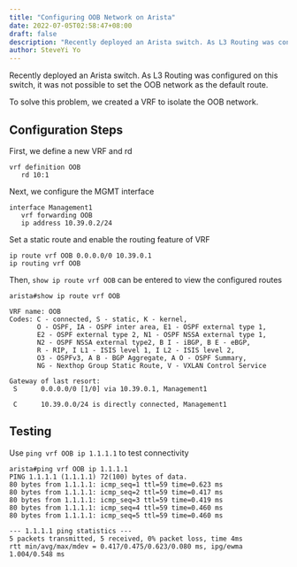 ```yaml
---
title: "Configuring OOB Network on Arista"
date: 2022-07-05T02:58:47+08:00
draft: false
description: "Recently deployed an Arista switch. As L3 Routing was configured on this switch, it was not possible to set the OOB network as the default route..."
author: SteveYi Yo
---
```


Recently deployed an Arista switch. As L3 Routing was configured on this switch, it was not possible to set the OOB network as the default route.

To solve this problem, we created a VRF to isolate the OOB network.

## Configuration Steps

First, we define a new VRF and rd

```
vrf definition OOB
   rd 10:1
```

Next, we configure the MGMT interface

```
interface Management1
   vrf forwarding OOB
   ip address 10.39.0.2/24
```

Set a static route and enable the routing feature of VRF

```
ip route vrf OOB 0.0.0.0/0 10.39.0.1
ip routing vrf OOB
```

Then, `show ip route vrf OOB` can be entered to view the configured routes

```
arista#show ip route vrf OOB

VRF name: OOB
Codes: C - connected, S - static, K - kernel, 
       O - OSPF, IA - OSPF inter area, E1 - OSPF external type 1,
       E2 - OSPF external type 2, N1 - OSPF NSSA external type 1,
       N2 - OSPF NSSA external type2, B I - iBGP, B E - eBGP,
       R - RIP, I L1 - ISIS level 1, I L2 - ISIS level 2,
       O3 - OSPFv3, A B - BGP Aggregate, A O - OSPF Summary,
       NG - Nexthop Group Static Route, V - VXLAN Control Service

Gateway of last resort:
 S      0.0.0.0/0 [1/0] via 10.39.0.1, Management1

 C      10.39.0.0/24 is directly connected, Management1
```

## Testing

Use `ping vrf OOB ip 1.1.1.1` to test connectivity

```
arista#ping vrf OOB ip 1.1.1.1 
PING 1.1.1.1 (1.1.1.1) 72(100) bytes of data.
80 bytes from 1.1.1.1: icmp_seq=1 ttl=59 time=0.623 ms
80 bytes from 1.1.1.1: icmp_seq=2 ttl=59 time=0.417 ms
80 bytes from 1.1.1.1: icmp_seq=3 ttl=59 time=0.419 ms
80 bytes from 1.1.1.1: icmp_seq=4 ttl=59 time=0.460 ms
80 bytes from 1.1.1.1: icmp_seq=5 ttl=59 time=0.460 ms

--- 1.1.1.1 ping statistics ---
5 packets transmitted, 5 received, 0% packet loss, time 4ms
rtt min/avg/max/mdev = 0.417/0.475/0.623/0.080 ms, ipg/ewma 1.004/0.548 ms
```